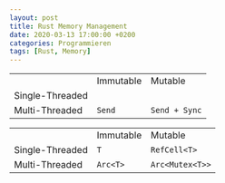 ```yaml
---
layout: post
title: Rust Memory Management
date: 2020-03-13 17:00:00 +0200
categories: Programmieren
tags: [Rust, Memory]
---
```


||||
|---|---|---|
||Immutable|Mutable|
|Single-Threaded|||
|Multi-Threaded|`Send`|`Send + Sync`|

||||
|---|---|---|
||Immutable|Mutable|
|Single-Threaded|`T`|`RefCell<T>`|
|Multi-Threaded|`Arc<T>`|`Arc<Mutex<T>>`|